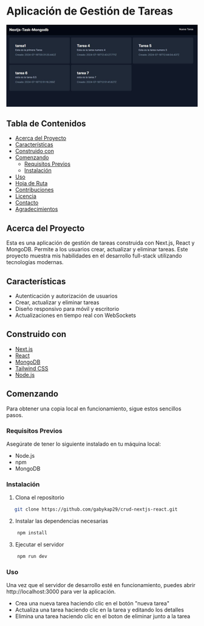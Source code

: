 # Aplicación de Gestión de Tareas

![Task Management App](./images/todo-app.JPG)

## Tabla de Contenidos

- [Acerca del Proyecto](#acerca-del-proyecto)
- [Características](#características)
- [Construido con](#construido-con)
- [Comenzando](#comenzando)
  - [Requisitos Previos](#requisitos-previos)
  - [Instalación](#instalación)
- [Uso](#uso)
- [Hoja de Ruta](#hoja-de-ruta)
- [Contribuciones](#contribuciones)
- [Licencia](#licencia)
- [Contacto](#contacto)
- [Agradecimientos](#agradecimientos)

## Acerca del Proyecto

Esta es una aplicación de gestión de tareas construida con Next.js, React y MongoDB. Permite a los usuarios crear, actualizar y eliminar tareas. Este proyecto muestra mis habilidades en el desarrollo full-stack utilizando tecnologías modernas.

## Características

- Autenticación y autorización de usuarios
- Crear, actualizar y eliminar tareas
- Diseño responsivo para móvil y escritorio
- Actualizaciones en tiempo real con WebSockets

## Construido con

- [Next.js](https://nextjs.org/)
- [React](https://reactjs.org/)
- [MongoDB](https://www.mongodb.com/)
- [Tailwind CSS](https://tailwindcss.com/)
- [Node.js](https://nodejs.org/)

## Comenzando

Para obtener una copia local en funcionamiento, sigue estos sencillos pasos.

### Requisitos Previos

Asegúrate de tener lo siguiente instalado en tu máquina local:

- Node.js
- npm
- MongoDB

### Instalación

1. Clona el repositorio
```sh
   git clone https://github.com/gabykap29/crud-nextjs-react.git
```
2. Instalar las dependencias necesarias
```sh
    npm install
```
3. Ejecutar el servidor
```sh
    npm run dev
```

### Uso
Una vez que el servidor de desarrollo esté en funcionamiento, puedes abrir http://localhost:3000 para ver la aplicación.

- Crea una nueva tarea haciendo clic en el botón "nueva tarea"
- Actualiza una tarea haciendo clic en la tarea y editando los detalles
- Elimina una tarea haciendo clic en el boton de eliminar junto a la tarea
